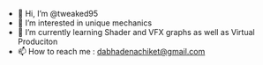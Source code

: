 - 👋 Hi, I’m @tweaked95
- 👀 I’m interested in unique mechanics 
- 🌱 I’m currently learning Shader and VFX graphs as well as Virtual Produciton
- 📫 How to reach me : dabhadenachiket@gmail.com

<!---
tweaked95/tweaked95 is a ✨ special ✨ repository because its `README.md` (this file) appears on your GitHub profile.
You can click the Preview link to take a look at your changes.
--->
